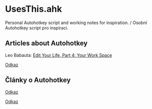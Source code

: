 # UsesThis.ahk
Personal Autohotkey script and working notes for inspiration. / Osobní Autohotkey script pro inspiraci.

## Articles about Autohotkey

Leo Babauta: [Edit Your Life, Part 4: Your Work Space](https://web.archive.org/web/20220706094858/https://zenhabits.net/edit-your-life-part-4-your-work-space/)

[Odkaz](https://web.archive.org/web/20220821213632/https://www.wikihow.com/Use-AutoHotkey)

## Články o Autohotkey

[Odkaz](https://web.archive.org/web/20220925071101/https://danielgamrot.cz/autohotkey-automatizace-psani-klavesove-zkratky/)

[Odkaz](https://web.archive.org/web/20210117084211/https://www.pepak.net/software/autohotkey)
